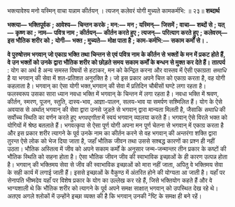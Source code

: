  

भक्त्यावेश्य मनो यस्मिन् वाचा यन्नाम कीर्तयन् । त्यजन् कलेवरं योगी मुच्यते कामकर्मभि: ॥ २३॥ **शब्दार्थ** 

**भक्त्या—** **भक्तिपूर्वक** **; आवेश्य—** **चिन्तन करके** **; मन:—** **मन** **; यस्मिन्—** **जिसमें** **; वाचा—** **शब्दों से** **; यत्—** **कृष्ण का** **;** **नाम—** **पवित्र नाम** **; कीर्तयन्—** **कीर्तन करते हुए** **; त्यजन्—** **परित्याग करते हुए** **; कलेवरम्—** **इस भौतिक शरीर को** **;** **योगी—** **भक्त** **; मुच्यते—** **मोक्ष पाता है** **; काम-कर्मभि:—** **सकाम कर्मों से।** **.** 

**वे पुरुषोत्तम भगवान् जो एकाग्र भक्ति तथा चिन्तन से एवं पवित्र नाम के कीर्तन से** **भक्तों के मन में प्रकट होते हैं, वे उन भक्तों को उनके द्वारा भौतिक शरीर को छोड़ते समय** **सकाम कर्मों के बन्धन से मुक्त कर देते हैं।** **तात्पर्य** : योग का अर्थ है अन्य समस्त विषयों से हटाकर, मन को केन्द्रित करना और वास्तव में ऐसी एकाग्रता *समाधि* है या भगवान् की सेवा में शत-प्रतिशत अनुरक्ति है। जो इस प्रकार अपने चित्त को एकाग्र करता है, वह योगी कहलाता है। भगवान् का ऐसा योगी भक्त,भगवान् की सेवा में प्रतिदिन चौबीसों घण्टे लगा रहता है। फलस्वरूप उसका सारा ध्यान नवधा भक्ति में भगवान् के चिन्तन में लगा रहता है। नवधा भक्ति में श्रवण, कीर्तन, स्मरण, पूजन, स्तुति, दास्य-भाव, आज्ञा-पालन, सलय-भाव या समर्पण सश्मिलित हैं। योग के ऐसे अवयास से अर्थात् भगवान् की सेवा द्वारा उनसे जुडऩे से भगवान् द्वारा मान्यता मिलती है, जैसाकि *समाधि* की सर्वोच्च स्थिति का वर्णन करते हुए *भगवद्गीता* में स्वयं भगवान् व्यालया करते हैं। भगवान् ऐसे विरले भक्त को योगियों में श्रेष्ठ बतलाते हैं। भगवत्कृपा से ऐसा पूर्ण योगी अपना मन पूर्ण चेतना से भगवान् में एकाग्र करता है और इस प्रकार शरीर त्यागने के पूर्व उनके नाम का कीर्तन करने से वह भगवान् की अन्तरंगा शक्ति द्वारा तुरन्त ऐसे लोक को भेज दिया जाता है, जहाँ भौतिक जीवन तथा उससे सश्बद्ध कारणों का प्रश्न ही नहीं उठता। भौतिक अस्तित्व में जीव को अपने सकाम कर्मों के अनुसार जन्म-जन्मान्तर तीन प्रकार के कष्टों की भौतिक स्थिति को सहना होता है। ऐसा भौतिक जीवन जीव की स्वाभाविक इच्छाओं के ही कारण उत्पन्न होता है। भगवान् की भक्तिमय सेवा से जीव की स्वाभाविक इच्छाओं को मारा नहीं जाता, अपितु वे भक्तिमय सेवा के सही कार्य में लगाई जाती हैं। इससे इच्छाओं के वैकुण्ठ में अंतरित होने की योग्यता आ जाती है। यहाँ पर सेनापति भीष्मदेव यहाँ पर विशेष प्रकार के योग का उल्लेख कर रहे हैं, जिसे भक्तियोग कहते हैं और वे भाग्यशाली थे कि भौतिक शरीर को त्यागने के पूर्व अपने समक्ष साक्षात् भगवान् को उपस्थित देख रहे थे। अतएव अगले श्लोकों में उन्होंने इच्छा व्यक्त की है कि भगवान् उनकी ²ष्टि के समक्ष ही बने रहें। 